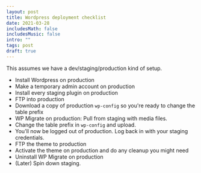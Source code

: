 ```yaml
---
layout: post
title: Wordpress deployment checklist
date: 2021-03-28
includesMath: false
includesMusic: false
intro: ""
tags: post
draft: true
---
```


This assumes we have a dev/staging/production kind of setup.

- Install Wordpress on production
- Make a temporary admin account on production
- Install every staging plugin on production
- FTP into production
- Download a copy of production ```wp-config``` so you're ready to change the table prefix
- WP Migrate on production: Pull from staging with media files.
- Change the table prefix in ```wp-config``` and upload.
- You'll now be logged out of production. Log back in with your staging credentials.
- FTP the theme to production
- Activate the theme on production and do any cleanup you might need
- Uninstall WP Migrate on production 
- (Later) Spin down staging.
